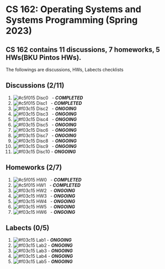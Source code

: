 # CS 162: Operating Systems and Systems Programming (Spring 2023)

## CS 162 contains 11 discussions, 7 homeworks, 5 HWs(BKU Pintos HWs). 

The followings are discussions, HWs, Labects checklists

## Discussions (2/11)
1. ![#c5f015](https://placehold.co/15x15/c5f015/c5f015.png) Disc0 &nbsp; - ***COMPLETED***
1. ![#c5f015](https://placehold.co/15x15/c5f015/c5f015.png) Disc1 &nbsp;  - ***COMPLETED***  
1. ![#f03c15](https://placehold.co/15x15/f03c15/f03c15.png) Disc2 &nbsp;  - ***ONGOING***
1. ![#f03c15](https://placehold.co/15x15/f03c15/f03c15.png) Disc3 &nbsp;  - ***ONGOING***
1. ![#f03c15](https://placehold.co/15x15/f03c15/f03c15.png) Disc4 &nbsp;  - ***ONGOING***  
1. ![#f03c15](https://placehold.co/15x15/f03c15/f03c15.png) Disc5 &nbsp;  - ***ONGOING***
1. ![#f03c15](https://placehold.co/15x15/f03c15/f03c15.png) Disc6 &nbsp;  - ***ONGOING***
1. ![#f03c15](https://placehold.co/15x15/f03c15/f03c15.png) Disc7 &nbsp;  - ***ONGOING***
1. ![#f03c15](https://placehold.co/15x15/f03c15/f03c15.png) Disc8 &nbsp; - ***ONGOING***
1. ![#f03c15](https://placehold.co/15x15/f03c15/f03c15.png) Disc9 &nbsp; - ***ONGOING***
1. ![#f03c15](https://placehold.co/15x15/f03c15/f03c15.png) Disc10 - ***ONGOING***


## Homeworks (2/7)
1. ![#c5f015](https://placehold.co/15x15/c5f015/c5f015.png) HW0 &nbsp;  - ***COMPLETED***  
1. ![#c5f015](https://placehold.co/15x15/c5f015/c5f015.png) HW1 &nbsp;  - ***COMPLETED***  
1. ![#f03c15](https://placehold.co/15x15/f03c15/f03c15.png) HW2 &nbsp;  - ***ONGOING***
1. ![#f03c15](https://placehold.co/15x15/f03c15/f03c15.png) HW3 &nbsp;  - ***ONGOING***
1. ![#f03c15](https://placehold.co/15x15/f03c15/f03c15.png) HW4 &nbsp;  - ***ONGOING*** 
1. ![#f03c15](https://placehold.co/15x15/f03c15/f03c15.png) HW5 &nbsp;  - ***ONGOING***
1. ![#f03c15](https://placehold.co/15x15/f03c15/f03c15.png) HW6 &nbsp;  - ***ONGOING***

## Labects (0/5)
1. ![#f03c15](https://placehold.co/15x15/f03c15/f03c15.png) Lab1 - ***ONGOING*** 
1. ![#f03c15](https://placehold.co/15x15/f03c15/f03c15.png) Lab2 - ***ONGOING*** 
1. ![#f03c15](https://placehold.co/15x15/f03c15/f03c15.png) Lab3 - ***ONGOING***
1. ![#f03c15](https://placehold.co/15x15/f03c15/f03c15.png) Lab4 - ***ONGOING***
1. ![#f03c15](https://placehold.co/15x15/f03c15/f03c15.png) Lab5 - ***ONGOING***